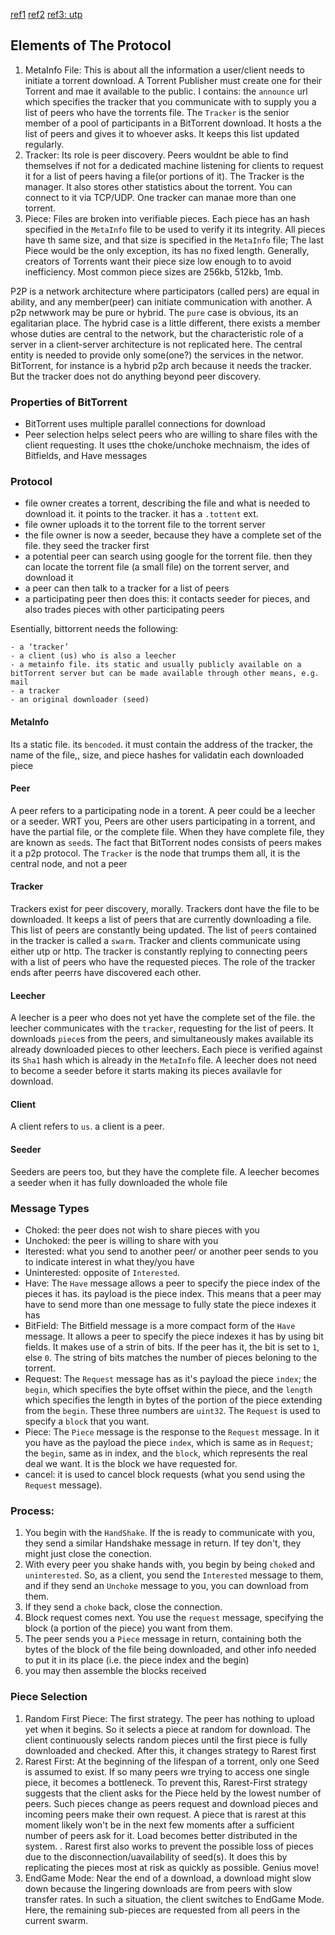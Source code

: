 [ref1](http://web.cs.ucla.edu/classes/cs217/05BitTorrent.pdf)
[ref2](https://www.morehawes.co.uk/old-guides/the-bittorrent-protocol)
[ref3: utp](http://bittorrent.org/beps/bep_0029.html)

## Elements of The Protocol

1. MetaInfo File: This is about all the information a user/client needs to initiate a torrent download. A Torrent Publisher must create one for their Torrent and mae it available to the public. I contains: the `announce` url which specifies the tracker that you communicate with to supply you a list of peers who have the torrents file. The `Tracker` is the senior member of a pool of participants in a BitTorrent download. It hosts a the list of peers and gives it to whoever asks. It keeps this list updated regularly. 
2. Tracker: Its role is peer discovery. Peers wouldnt be able to find themselves if not for a dedicated machine listening for clients to request it for a list of peers having a file(or portions of it). The Tracker is the manager. It also stores other statistics about the torrent. You can connect to it via TCP/UDP. One tracker can manae more than one torrent. 
3. Piece: Files are broken into verifiable pieces. Each piece has an hash specified in the `MetaInfo` file to be used to verify it its integrity.  All pieces have th same size, and that size is specified in the `MetaInfo` file; The last Piece would be the only exception, its has no fixed length. Generally, creators of Torrents want their piece size low enough to to avoid inefficiency. Most common piece sizes are 256kb, 512kb, 1mb.  

P2P is a network architecture where participators (called pers) are equal in ability, and any member(peer) can initiate communication with another. A p2p netwwork may be pure or hybrid. The `pure` case is obvious, its an egalitarian place. The hybrid case is a little different, there exists a member whose duties are central to the network, but the characteristic role of a server in a client-server architecture is not replicated here. The central entity is needed to provide only some(one?) the services in the networ. BitTorrent, for instance is a hybrid p2p arch because it needs the tracker. But the tracker does not do anything beyond peer discovery.

###  Properties of BitTorrent
- BitTorrent uses multiple parallel connections for download
- Peer selection helps select peers who are willing to share files with the client requesting. It uses tthe choke/unchoke mechnaism, the ides of Bitfields, and Have messages


### Protocol
- file owner creates a torrent, describing the file and what is needed to download it. it points to the tracker. it has a `.tottent` ext.
- file owner uploads it to the torrent file to the torrent server
- the file owner is now a seeder, because they have a complete set of the file. they seed the tracker first
- a potential peer can search using google for the torrent file. then they can locate the torrent file (a small file) on the torrent server, and download it
- a peer can then talk to a tracker for a list of peers
- a participating peer then does this: it contacts seeder for pieces, and also trades pieces with other participating peers

Esentially, bittorrent needs the following: 

    - a ‘tracker’
    - a client (us) who is also a leecher
    - a metainfo file. its static and usually publicly available on a bitTorrent server but can be made available through other means, e.g. mail
    - a tracker
    - an original downloader (seed)
    

#### MetaInfo
Its a static file. its `bencoded`. it must contain the address of the tracker, the name of the file,, size, and piece hashes for validatin each downloaded piece

#### Peer
A peer refers to a participating node in a torent. A peer could be a leecher or a seeder. WRT you, Peers are other users participating in a torrent, and have the partial file, or the complete file. When they have complete file, they are known as `seed`s. The fact that BitTorrent nodes consists of peers makes it a p2p protocol. The `Tracker` is the node that trumps them all, it is the central node, and not a peer

#### Tracker
Trackers exist for peer discovery, morally. Trackers dont have the file to be downloaded. It keeps a list of peers that are currently downloading a file. This list of peers are constantly being updated. The list of `peer`s contained in the tracker is called a `swarm`. Tracker and clients communicate using either utp or http. The tracker is constantly replying to connecting peers with a list of peers who have the requested pieces. The role of the tracker ends after peerrs have discovered each other. 

#### Leecher
A leecher is a peer who does not yet have the complete set of the file. the leecher communicates with the `tracker`, requesting for the list of peers. It downloads `piece`s from the peers, and simultaneously makes available its already downloaded pieces to other leechers. Each piece is verified against its `Sha1` hash which is already in the `MetaInfo` file. A leecher does not need to become a seeder before it starts making its pieces availavle for download.

#### Client
A client refers to `us`. a client is a peer. 

#### Seeder
Seeders are peers too, but they have the complete file. A leecher becomes a seeder when it has fully downloaded the whole file




### Message Types

- Choked: the peer does not wish to share pieces with you
- Unchoked: the peer is willing to share with you
- Iterested: what you send to another peer/ or another peer sends to you to indicate interest in what they/you have
- Uninterested: opposite of `Interested`.  
- Have: The `Have` message allows a peer to specify the piece index of the pieces it has. its payload is the piece index. This means that a peer may have to send more than one message to fully state the piece indexes it has
- BitField: The Bitfield message is a more compact form of the `Have` message. It allows a peer to specify the piece indexes it has by using bit fields. It makes use of a strin of bits. If the peer has it, the bit is set to `1`, else `0`. The string of bits matches the number of pieces beloning to the torrent.
- Request: The `Request` message has as it's payload the piece `index`; the `begin`, which specifies the byte offset within the piece, and the `length` which specifies the length in bytes of the portion of the piece extending from the `begin`. These three numbers are `uint32`. The `Request` is used to specify a `block` that you want.
- Piece: The `Piece` message is the response to the `Request` message. In it you have as the payload the piece `index`, which is same as in `Request`; the `begin`, same as in index, and the `block`, which represents the real deal we want. It is the block we have requested for.
- cancel: it is used to cancel block requests (what you send using the `Request` message). 


### Process: 
1. You begin with the `HandShake`. If the is ready to communicate with you, they send a similar Handshake message in  return. If tey don't, they might just close the conection.
2. With every peer you shake hands with, you begin by being `choke`d and `uninterested`. So, as a client, you send the `Interested` message to them, and if they send an `Unchoke` message to you, you can download from them. 
3. If they send a `choke` back, close the connection. 
4. Block request comes next. You use the `request`  message, specifying the block (a portion of the piece) you want from them.
5. The peer sends you a `Piece` message in return, containing both the bytes of the block of the file being downloaded, and other info needed to put it in its place (i.e. the piece index and the begin)
6. you may then assemble the blocks received

### Piece Selection
1. Random First Piece: The first strategy. The peer has nothing to upload yet when it begins. So it selects a piece at random for download. The client continuously selects random pieces until the first piece is fully downloaded and checked. After this, it changes strategy to Rarest first
2. Rarest First: At the beginning of the lifespan of a torrent, only one Seed is assumed to exist. If so many peers wre trying to access one single piece, it becomes a bottleneck. To prevent this, Rarest-First strategy suggests that the client asks for the Piece held by the lowest number of peers. Such pieces change as peers request and download pieces and incoming peers make their own request. A piece that is rarest at this moment likely won't be in the next few moments after a sufficient number of peers ask for it. Load becomes better distributed in the system. . Rarest first also works to prevent the possible loss of pieces due to the disconnection/uavailability of seed(s). It does this by replicating the pieces most at risk as quickly as possible. Genius move!
3. EndGame Mode: Near the end of a download, a download might slow down because the lingering downloads are from peers with slow transfer rates. In such a situation, the client switches to EndGame Mode. Here, the remaining sub-pieces are requested from all peers in the current swarm. 